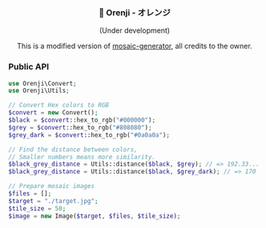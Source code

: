<div align="center">
  <h3>🍊 Orenji - オレンジ</h3>
  <span>(Under development)</span>
</div>

<p align="center">
   This is a modified version of <a href="https://github.com/eflorit/mosaic-generator">mosaic-generator</a>, all credits to the owner.
</p>

### Public API
```php
use Orenji\Convert;
use Orenji\Utils;

// Convert Hex colors to RGB
$convert = new Convert();
$black = $convert::hex_to_rgb("#000000");
$grey = $convert::hex_to_rgb("#808080");
$grey_dark = $convert::hex_to_rgb("#0a0a0a");

// Find the distance between colors,
// Smaller numbers means more similarity.
$black_grey_distance = Utils::distance($black, $grey); // => 192.33...
$black_grey_distance = Utils::distance($black, $grey_dark); // => 170

// Prepare mosaic images
$files = [];
$target = "./target.jpg";
$tile_size = 50;
$image = new Image($target, $files, $tile_size);
```
